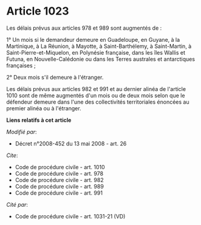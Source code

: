 # Article 1023

Les délais prévus aux articles 978 et 989 sont augmentés de : 

1° Un mois si le demandeur demeure en Guadeloupe, en Guyane, à la Martinique, à La Réunion, à Mayotte, à Saint-Barthélemy, à
Saint-Martin, à Saint-Pierre-et-Miquelon, en Polynésie française, dans les îles Wallis et Futuna, en Nouvelle-Calédonie ou
dans les Terres australes et antarctiques françaises ; 

2° Deux mois s'il demeure à l'étranger. 

Les délais prévus aux articles 982 et 991 et au dernier alinéa de l'article 1010 sont de même augmentés d'un mois ou de deux
mois selon que le défendeur demeure dans l'une des collectivités territoriales énoncées au premier alinéa ou à l'étranger.

**Liens relatifs à cet article**

_Modifié par_:

  - Décret n°2008-452 du 13 mai 2008 - art. 26

_Cite_:

  - Code de procédure civile - art. 1010
  - Code de procédure civile - art. 978
  - Code de procédure civile - art. 982
  - Code de procédure civile - art. 989
  - Code de procédure civile - art. 991

_Cité par_:

  - Code de procédure civile - art. 1031-21 (VD)
